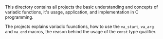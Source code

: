 This directory contains all projects the basic understanding and concepts of variadic functions, it's usage, application, and implementation in C programming.

The projects explains variadic fuunctions, how to use the `va_start`, `va_arg` and `va_end` macros, the reason behind the usage of the `const` type qualifier.
